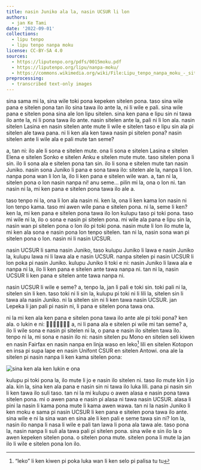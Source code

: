 ```yaml
---
title: nasin Juniko ala la, nasin UCSUR li lon
authors:
  - jan Ke Tami
date: '2022-09-01'
collections:
  - lipu tenpo
  - lipu tenpo nanpa moku
license: CC-BY-SA 4.0
sources:
  - https://liputenpo.org/pdfs/0015moku.pdf
  - https://liputenpo.org/lipu/nanpa-moku/
  - https://commons.wikimedia.org/wiki/File:Lipu_tenpo_nanpa_moku_-_sitelen_UCSUR.png
preprocessing:
  - transcribed text-only images
---
```


sina sama mi la, sina wile toki pona kepeken sitelen pona. taso sina wile pana e sitelen pona tan ilo sina tawa ilo ante la, ni li wile e pali. sina wile pana e sitelen pona sina ale lon lipu sitelen. sina ken pana e lipu sin ni tawa ilo ante la, ni li pona tawa ilo ante. nasin sitelen ante la, pali ni li lon ala. nasin sitelen Lasina en nasin sitelen ante mute li wile e sitelen taso e lipu sin ala pi sitelen ale tawa pana. ni li ken ala ken tawa nasin pi sitelen pona? nasin sitelen ante li wile ala e pali mute tan seme?

a, tan ni: ilo ale li sona e sitelen mute. ona li sona e sitelen Lasina e sitelen Elena e sitelen Sonko e sitelen Anku e sitelen mute mute. taso sitelen pona li sin. ilo li sona ala e sitelen pona tan sin. ilo li sona e sitelen mute tan nasin Juniko. nasin sona Juniko li pana e sona tawa ilo: sitelen ale la, nanpa li lon. nanpa pona wan li lon la, ilo li ken pana e sitelen wile wan. a, tan ni la, sitelen pona o lon nasin nanpa ni! anu seme… pilin mi la, ona o lon ni. tan nasin ni la, mi ken pana e sitelen pona tawa ilo ale a.

taso tenpo ni la, ona li lon ala nasin ni. ken la, ona li ken kama lon nasin ni lon tenpo kama. taso mi awen wile pana e sitelen pona. ni la, seme li ken? ken la, mi ken pana e sitelen pona tawa ilo lon kulupu taso pi toki pona. taso mi wile ni la, ilo o sona e nasin pi sitelen pona. mi wile ala pana e lipu sin la, nasin wan pi sitelen pona o lon ilo pi toki pona. nasin mute li lon ilo mute la, mi ken ala sona e nasin pona lon tenpo sitelen. tan ni la, nasin sona wan pi sitelen pona o lon. nasin ni li nasin UCSUR.

nasin UCSUR li sama nasin Juniko, taso kulupu Juniko li lawa e nasin Juniko la, kulupu lawa ni li lawa ala e nasin UCSUR. nanpa sitelen pi nasin UCSUR li lon poka pi nasin Juniko. kulupu Juniko li toki e ni: nasin Juniko li lawa ala e nanpa ni la, ilo li ken pana e sitelen ante tawa nanpa ni. tan ni la, nasin UCSUR li ken pana e sitelen ante tawa nanpa ni.

nasin UCSUR li wile e seme? a, tenpo la, jan li pali e toki sin. toki pali ni la, sitelen sin li ken. taso toki ni li sin la, kulupu pi toki ni li lili la, sitelen sin li tawa ala nasin Juniko. ni la sitelen sin ni li ken tawa nasin UCSUR. jan Lepeka li jan pali pi nasin ni, li pana e sitelen pona tawa ona.

ni la mi ken ala ken pana e sitelen pona tawa ilo ante ale pi toki pona? ken ala. o lukin e ni: 󱥞󱥞󱥞󱥞󱥞󱥞󱥞 a,  ni li pana ala e sitelen pi wile mi tan seme? a, ilo li wile sona e nasin pi sitelen ni la, o pana e nasin ilo sitelen tawa ilo. tenpo ni la, mi sona e nasin ilo ni: nasin sitelen pu Mono en sitelen seli kiwen en nasin Fairfax en nasin nanpa en linja waso en leko[^1] lili en sitelen Kotopon en insa pi supa lape en nasin Unifont CSUR en sitelen Antowi. ona ale la sitelen pi nasin nanpa li ken kama sitelen pona:

![sina ken ala ken lukin e ona](https://upload.wikimedia.org/wikipedia/commons/e/e8/Lipu_tenpo_nanpa_moku_-_sitelen_UCSUR.png)

[^1]: “leko” li ken kiwen pi poka luka wan li ken selo pi palisa tu tu

kulupu pi toki pona la, ilo mute li jo e nasin ilo sitelen ni. taso ilo mute kin li jo ala. kin la, sina ken ala pana e nasin sin ni tawa ilo luka lili. pana pi nasin sin li ken tawa ilo suli taso. tan ni la mi kulupu o awen alasa e nasin pona tawa sitelen pona. mi o awen pana e nasin pi alasa ni tawa nasin UCSUR. alasa li pini la nasin li kama pona mute li kama awen wawa. tan ni la nasin Juniko li ken moku e sama pi nasin UCSUR li ken pana e sitelen pona tawa ilo ante. sina wile e ni la sina wan en sina ale li ken pali e seme tawa sin ni? lon la, nasin ilo nanpa li nasa li wile e pali tan lawa li pona ala tawa ale. taso pona la, nasin nanpa li suli ala tawa pali pi sitelen pona. sina wile e sin ilo la o awen kepeken sitelen pona. o sitelen pona mute. sitelen pona li mute la jan ilo li wile e sitelen pona lon ilo.